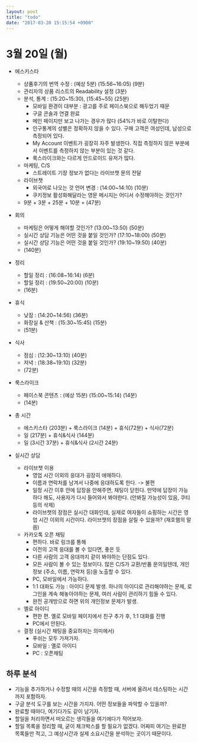 ```yaml
---
layout: post
title: "todo"
date: "2017-03-20 15:15:54 +0900"
---
```



# 3월 20일 (월)

- 에스키스타
  - 상품후기의 번역 수정 : (예상 5분) (15:56~16:05) (9분)
  - 관리자의 상품 리스트의 Readability 설정 (3분)
  - 분석, 통계 : (15:20~15:30), (15:45~55) (25분)
    - 모바일 환경이 대부분 : 광고를 주로 페이스북으로 해두었기 때문
    - 구글 콘솔과 연결 완료
    - 메인 페이지만 보고 나가는 경우가 많다 (54%가 바로 이탈한다)
    - 인구통계의 성별은 정확하지 않을 수 있다. 구매 고객은 여성인데, 남성으로 측정되어 있다.
    - My Account 이벤트가 굉장히 자주 발생한다. 직접 측정하지 않은 부분에서 이벤트를 측정하지 않는 부분이 있는 것 같다.
    - 룩스라이크와는 다르게 안드로이드 유저가 많다.
  - 마케팅, C/S
    - 스트레이트 기장 정보가 없다는 라이브챗 문의 전달
  - 라이브챗
    - 외국어로 나오는 것 언어 변경 : (14:00~14:10) (10분)
    - 쿠키정보 활성화해달라는 영문 메시지는 어디서 수정해야하는 것인가?
  - 9분 + 3분 + 25분 + 10분 = (47분)

- 회의
  - 마케팅은 어떻게 해야할 것인가? (13:00~13:50) (50분)
  - 실시간 상담 기능은 어떤 것을 붙일 것인가? (17:10~18:00) (50분)
  - 실시간 상담 기능은 어떤 것을 붙일 것인가? (19:10~19:50) (40분)
  - (140분)

- 정리
  - 할일 정리 : (16:08~16:14) (6분)
  - 할일 정리 : (19:50~20:00) (10분)
  - (16분)

- 휴식
  - 낮잠 : (14:20~14:56) (36분)
  - 화장실 & 산책 : (15:30~15:45) (15분)
  - (51분)

- 식사
  - 점심 : (12:30~13:10) (40분)
  - 저녁 : (18:38~19:10) (32분)
  - (72분)

- 룩스라이크
  - 페이스북 콘텐츠 : (예상 15분) (15:00~15:14) (14분)  
  - (14분)

- 총 시간
  - 에스키스타 (203분) + 룩스라이크 (14분) + 휴식(72분) + 식사(72분)
  - 일 (217분) + 휴식&식사 (144분)
  - 일 (3시간 37분) + 휴식&식사 (2시간 24분)

- 실시간 상담
  - 라이브챗 이용
    - 영업 시간 이외의 응대가 굉장히 애매하다.
    - 이름과 연락처를 남겨서 나중에 응대하도록 한다. -> 불편
    - 일정 시간 이후 안에 답장을 안해주면, 채팅이 닫힌다. 만약에 답장이 가능하다 해도, 사용자가 다시 들어와서 봐야한다. (안봐질 가능성이 있음, 쿠티 등의 삭제)
    - 라이브챗의 장점은 실시간 대화인데, 실제로 여자들이 쇼핑하는 시간은 영업 시간 이외의 시간이다. 라이브챗의 장점을 살릴 수 있을까? (재호햄의 말씀)
  - 카카오톡 오픈 채팅
    - 편하다. 바로 링크를 통해
    - 이전의 고객 응대를 볼 수 있다면, 좋은 듯
    - 다른 사람의 고객 응대까지 같이 봐야하는 단점도 있다.
    - 모든 사람이 볼 수 있는 정보이다. 많은 C/S가 교환/반품 문의일텐데, 개인정보 (주소, 이름, 연락처 등)을 노출할 수 있다.
    - PC, 모바일에서 가능하다.
    - 1:1 대화도 가능 : 아이디 문제 발생. 하나의 아이디로 관리해야하는 문제, 로그인을 계속 해놓아야하는 문제, 여러 사람이 관리하기 힘들 수 있다.
    - 완전 공개방으로 하면 위의 개인정보 문제가 발생.
  - 옐로 아이디
    - 편한 편. 옐로 모바일 페이지에서 친구 추가 후, 1:1 대화를 진행
    - PC에서 안된다.
  - 결정 (실시간 채팅을 중요하자는 의미에서)
    - 푸쉬는 모두 가져가자.
    - 모바일 : 옐로 아이디
    - PC : 오픈채팅



## 하루 분석
- 기능을 추가하거나 수정할 때의 시간을 측정할 때, 서버에 올려서 테스팅하는 시간까지 포함하자.
- 구글 분석 도구를 보는 시간을 가지자. 어떤 정보들을 파악할 수 있을까?
- 완료할 때마다, 여기다가도 같이 남기자.
- 할일을 처리하면서 떠오르는 생각들을 여기에다가 적어보자.
- 할일 목록을 정리할 때, 굳이 체크박스를 할 필요가 없겠다. 어짜피 여기는 완료한 목록들만 적고, 그 예상시간과 실제 소요시간을 분석하는 곳이기 때문이다.
